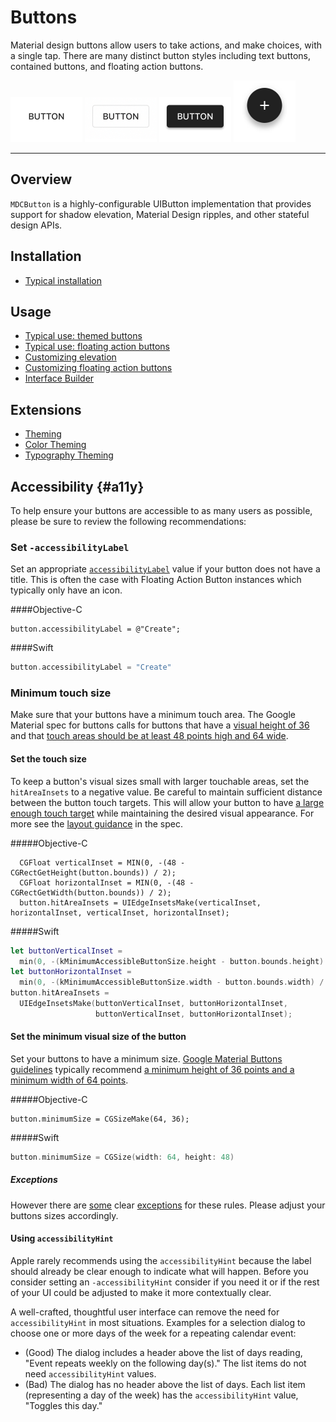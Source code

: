 # Buttons

<!-- badges -->

Material design buttons allow users to take actions, and make choices, with a single tap. There are
many distinct button styles including text buttons, contained buttons, and floating action buttons.

<img src="assets/text.gif" alt="An animation showing a Material Design text button." width="115"> <img src="assets/outlined.gif" alt="An animation showing a Material Design outlined button." width="115"> <img src="assets/contained.gif" alt="An animation showing a Material Design contained button." width="115"> <img src="assets/fab.gif" alt="An animation showing a Material Design floating action button." width="99">

<!-- design-and-api -->

<!-- toc -->

- - -

## Overview

`MDCButton` is a highly-configurable UIButton implementation that provides support for shadow
elevation, Material Design ripples, and other stateful design APIs.

## Installation

- [Typical installation](../../../docs/component-installation.md)

## Usage

- [Typical use: themed buttons](typical-use-themed-buttons.md)
- [Typical use: floating action buttons](typical-use-floating-action-buttons.md)
- [Customizing elevation](customizing-elevation.md)
- [Customizing floating action buttons](customizing-floating-action-buttons.md)
- [Interface Builder](interface-builder.md)

## Extensions

- [Theming](theming.md)
- [Color Theming](color-theming.md)
- [Typography Theming](typography-theming.md)

## Accessibility {#a11y}

To help ensure your buttons are accessible to as many users as possible, please
be sure to review the following recommendations:

### Set `-accessibilityLabel`

Set an appropriate
[`accessibilityLabel`](https://developer.apple.com/documentation/uikit/uiaccessibilityelement/1619577-accessibilitylabel)
value if your button does not have a title. This is often the case with Floating
Action Button instances which typically only have an icon.

####Objective-C

```objc
button.accessibilityLabel = @"Create";
```

####Swift

```swift
button.accessibilityLabel = "Create"
```

### Minimum touch size

Make sure that your buttons have a minimum touch area. The Google Material spec
for buttons calls for buttons that have a [visual height of
36](https://guidelines.googleplex.com/googlematerial/components/buttons.html#style)
and that [touch areas should be at least 48 points high and 64
wide](https://material.io/design/layout/spacing-methods.html#touch-click-targets).

#### Set the touch size

To keep a button's visual sizes small with larger touchable areas, set the
`hitAreaInsets` to a negative value. Be careful to maintain sufficient distance
between the button touch targets. This will allow your button to have [a large
enough touch
target](https://material.io/design/layout/spacing-methods.html#touch-click-targets)
while maintaining the desired visual appearance. For more see the [layout
guidance](https://guidelines.googleplex.com/googlematerial/layout/#principles)
in the spec.

#####Objective-C

```objc
  CGFloat verticalInset = MIN(0, -(48 - CGRectGetHeight(button.bounds)) / 2);
  CGFloat horizontalInset = MIN(0, -(48 - CGRectGetWidth(button.bounds)) / 2);
  button.hitAreaInsets = UIEdgeInsetsMake(verticalInset, horizontalInset, verticalInset, horizontalInset);
```

#####Swift

```swift
let buttonVerticalInset =
  min(0, -(kMinimumAccessibleButtonSize.height - button.bounds.height) / 2);
let buttonHorizontalInset =
  min(0, -(kMinimumAccessibleButtonSize.width - button.bounds.width) / 2);
button.hitAreaInsets =
  UIEdgeInsetsMake(buttonVerticalInset, buttonHorizontalInset,
                   buttonVerticalInset, buttonHorizontalInset);
```

#### Set the minimum visual size of the button

Set your buttons to have a minimum size. [Google Material Buttons
guidelines](https://guidelines.googleplex.com/googlematerial/components/buttons.html#style)
typically recommend [a minimum height of 36 points and a minimum width of 64
points](https://material.io/design/components/buttons.html#specs).

#####Objective-C

```objc
button.minimumSize = CGSizeMake(64, 36);
```

#####Swift

```swift
button.minimumSize = CGSize(width: 64, height: 48)
```

##### Exceptions

However there are
[some](https://material.io/design/components/buttons.html#toggle-button) clear
[exceptions](https://material.io/design/components/app-bars-bottom.html#specs)
for these rules. Please adjust your buttons sizes accordingly.

#### Using `accessibilityHint`

Apple rarely recommends using the `accessibilityHint` because the label should
already be clear enough to indicate what will happen. Before you consider
setting an `-accessibilityHint` consider if you need it or if the rest of your
UI could be adjusted to make it more contextually clear.

A well-crafted, thoughtful user interface can remove the need for
`accessibilityHint` in most situations. Examples for a selection dialog to
choose one or more days of the week for a repeating calendar event:

*   (Good) The dialog includes a header above the list of days reading, "Event
    repeats weekly on the following day(s)." The list items do not need
    `accessibilityHint` values.
*   (Bad) The dialog has no header above the list of days. Each list item
    (representing a day of the week) has the `accessibilityHint` value, "Toggles
    this day."
